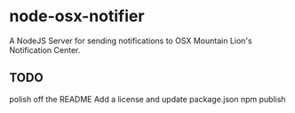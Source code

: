 node-osx-notifier
===========================
A NodeJS Server for sending notifications to OSX Mountain Lion's Notification Center.

TODO
----
polish off the README
Add a license and update package.json
npm publish